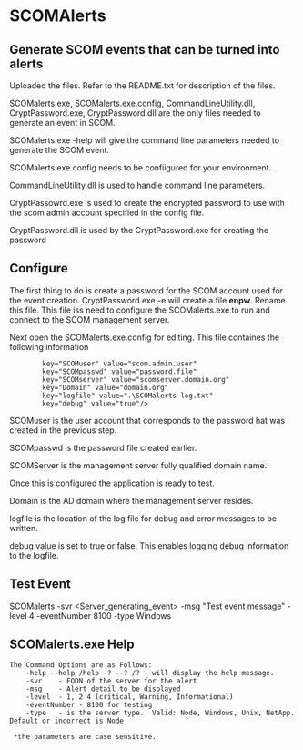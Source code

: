 # SCOMAlerts
<h2>Generate SCOM events that can be turned into alerts</h2>

Uploaded the files.  Refer to the README.txt for description of the files.

SCOMalerts.exe, SCOMalerts.exe.config, CommandLineUtility.dll, CryptPassword.exe, CryptPassword.dll are the only files needed to generate an event in SCOM.

SCOMalerts.exe -help will give the command line parameters needed to generate the SCOM event.

SCOMalerts.exe.config needs to be confiigured for your environment.

CommandLineUtility.dll is used to handle command line parameters.

CryptPassowrd.exe is used to create the encrypted password to use with the scom admin account specified in the config file.

CryptPassword.dll is used by the CryptPassword.exe for creating the password

## Configure 
The first thing to do is create a password for the SCOM account used for the event creation.  CryptPassword.exe -e <password> will create a file **enpw**.  Rename this file.  This file iss need to configure the SCOMalerts.exe to run and connect to the SCOM management server.
  
Next open the SCOMalerts.exe.config for editing.  This file containes the following information
```dos
		key="SCOMuser" value="scom.admin.user"
		key="SCOMpasswd" value="password.file"
		key="SCOMserver" value="scomserver.domain.org"
		key="Domain" value="domain.org"
		key="logfile" value=".\SCOMalerts-log.txt"
		key="debug" value="true"/>
```

SCOMuser is the user account that corresponds to the password hat was created in the previous step.

SCOMpasswd is the password file created earlier.

SCOMServer is the management server fully qualified domain name.

Once this is configured the application is ready to test.

Domain is the AD domain where the management server resides.

logfile is the location of the log file for debug and error messages to be written.

debug value is set to true or false.  This enables logging debug information to the logfile.

## Test Event

SCOMalerts -svr <Server_generating_event> -msg "Test event message" -level 4 -eventNumber 8100 -type Windows

## SCOMalerts.exe Help

```dos
The Command Options are as Follows:
    -help --help /help -? --? /? - will display the help message.
    -svr    - FQDN of the server for the alert
    -msg    - Alert detail to be displayed
    -level  - 1, 2 4 (critical, Warning, Informational)
    -eventNumber - 8100 for testing
    -type   - is the server type.  Valid: Node, Windows, Unix, NetApp.  Default or incorrect is Node

 *the parameters are case sensitive.
```
